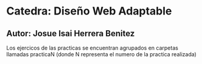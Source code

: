 # Catedra: Diseño Web Adaptable
## Autor: Josue Isai Herrera Benitez

Los ejercicos de las practicas se encuentran agrupados en carpetas llamadas practicaN (donde N representa el numero de la practica realizada)
